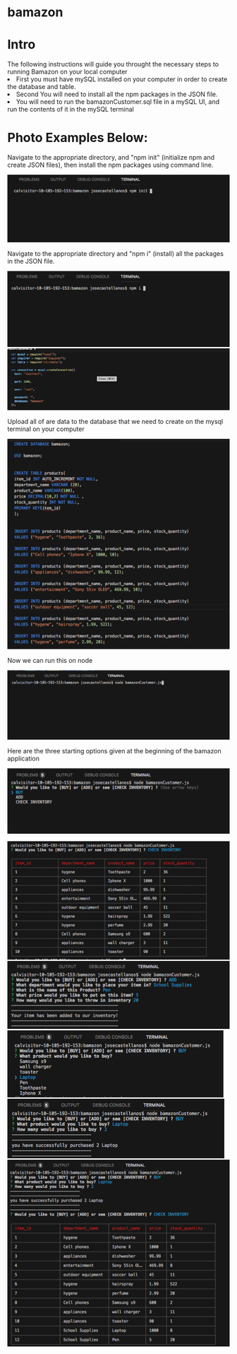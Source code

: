 # bamazon

<h1> Intro </h1>
The following instructions will guide you throught the necessary steps to running Bamazon on your local computer

<tr>
<li>First you must have mySQL installed on your computer in order to create the database and table. </li>

<li> Second You will need to install all the npm packages in the JSON file.</li>

<li> You will need to run the bamazonCustomer.sql file in a mySQL UI, and run the contents of it in the mySQL terminal </li>

<h1>Photo Examples Below:</h1>

<p>Navigate to the appropriate directory, and "npm init" (initialize npm and create JSON files), then install the npm packages using command line.</p>
<img src="images/image3.png"> 
<p>Navigate to the appropriate directory and "npm i" (install) all the packages in the JSON file.</p>
<img src="images/image2.png"> 

<img src="images/image4.png">  
<p> Upload all of are data to the database that we need to create on the mysql terminal on your computer</p>
<img src="images/image6.png"> 
<p> Now we can run this on node</p>
<img src="images/image5.png"> 
<p>Here are the three starting options given at the beginning of the bamazon application </p>
<img src="images/image7.png"> 
<p> </p>
<img src="images/image8.png"> 

<img src="images/image11.png"> 

<img src="images/image12.png"> 

<img src="images/image13.png"> 

<img src="images/image14.png">  

